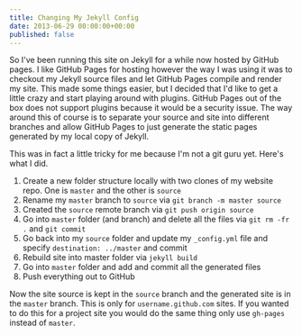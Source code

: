 ```yaml
---
title: Changing My Jekyll Config
date: 2013-06-29 00:00:00+00:00
published: false
---
```


So I've been running this site on Jekyll for a while now hosted by GitHub pages.  I like GitHub Pages for hosting however the way I was using it was to checkout my Jekyll source files and let GitHub Pages compile and render my site.  This made some things easier, but I decided that I'd like to get a little crazy and start playing around with plugins.  GitHub Pages out of the box does not support plugins because it would be a security issue.  The way around this of course is to separate your source and site into different branches and allow GitHub Pages to just generate the static pages generated by my local copy of Jekyll.

This was in fact a little tricky for me because I'm not a git guru yet.  Here's what I did.

1. Create a new folder structure locally with two clones of my website repo.  One is `master` and the other is `source`
2. Rename my `master` branch to `source` via `git branch -m master source`
3. Created the `source` remote branch via `git push origin source`
4. Go into `master` folder (and branch) and delete all the files via `git rm -fr .` and `git commit`
5. Go back into my `source` folder and update my `_config.yml` file and specify `destination: ../master` and commit
6. Rebuild site into master folder via `jekyll build`
7. Go into `master` folder and add and commit all the generated files
8. Push everything out to GitHub

Now the site source is kept in the `source` branch and the generated site is in the `master` branch.  This is only for `username.github.com` sites. If you wanted to do this for a project site you would do the same thing only use `gh-pages` instead of `master`.
